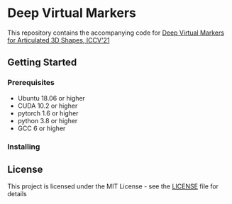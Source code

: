 # Deep Virtual Markers

This repository contains the accompanying code for [Deep Virtual Markers for Articulated 3D Shapes, ICCV'21]()

## Getting Started

### Prerequisites

- Ubuntu 18.06 or higher
- CUDA 10.2 or higher
- pytorch 1.6 or higher
- python 3.8 or higher
- GCC 6 or higher

### Installing

## License

This project is licensed under the MIT License - see the [LICENSE](https://github.com/T2Kim/DeepVirtualMarkers/blob/main/LICENSE) file for details 
